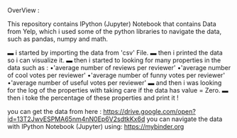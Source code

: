 OverView : 

This repository contains IPython (Jupyter) Notebook that contains Data from Yelp, which i used some of the python libraries to navigate the data, such as pandas, numpy and math.

▬ i started by importing the data from 'csv' File.
▬ then i printed the data so i can visualize it.
▬ then i started to looking for many properties in the data such as :
                      •'average number of reviews per reviewer'
                      •'average number of cool votes per reviewer'
                      •'average number of funny votes per reviewer'
                      •'average number of useful votes per reviewer'
▬ and then i was looking for the log of the properties with taking care if the data has value = Zero.
▬ then i toke the percentage of these properties and print it !


you can get the data from here : https://drive.google.com/open?id=13T2JwvESPMA65nm4nN0Ep6V2sdtkKx6d
you can navigate the data with IPython Notebook (Jupyter) using: https://mybinder.org
